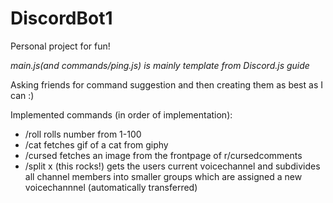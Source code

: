 # DiscordBot1

Personal project for fun!

*main.js(and commands/ping.js) is mainly template from Discord.js guide*

Asking friends for command suggestion and then creating them as best as I can :)

Implemented commands (in order of implementation):
  - /roll rolls number from 1-100
  - /cat fetches gif of a cat from giphy
  - /cursed fetches an image from the frontpage of r/cursedcomments
  - /split x (this rocks!) gets the users current voicechannel and subdivides all channel members into smaller groups which are assigned a new voicechannnel (automatically transferred)
  
